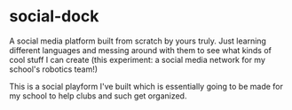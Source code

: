 social-dock
===========

A social media platform built from scratch by yours truly. Just learning different languages and messing around with them to see what kinds of cool stuff I can create (this experiment: a social media network for my school's robotics team!)

This is a social playform I've built which is essentially going to be made for my school to help clubs and such get organized.

